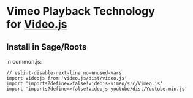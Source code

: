 # Vimeo Playback Technology<br />for [Video.js](https://github.com/videojs/video.js)

## Install in Sage/Roots
in common.js:
```
// eslint-disable-next-line no-unused-vars
import videojs from 'video.js/dist/video.js'
import 'imports?define=>false!videojs-vimeo/src/Vimeo.js'
import 'imports?define=>false!videojs-youtube/dist/Youtube.min.js'
```